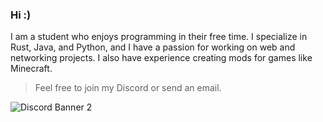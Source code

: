### Hi :)

I am a student who enjoys programming in their free time. I specialize in Rust, Java, and Python, and I have a passion for working on web and networking projects. I also have experience creating mods for games like Minecraft.

> Feel free to join my Discord or send an email.

![Discord Banner 2](https://discordapp.com/api/guilds/1051165269709557813/widget.png?style=banner2)
